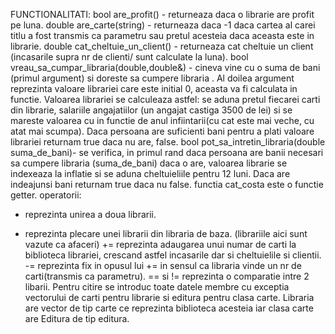 FUNCTIONALITATI:
bool are_profit() - returneaza daca o librarie are profit pe luna.
double are_carte(string) - returneaza daca -1 daca cartea al carei titlu a fost transmis ca parametru sau pretul acesteia daca aceasta este in librarie.
double cat_cheltuie_un_client() - returneaza cat cheltuie un client (incasarile supra nr de clienti/ sunt calculate la luna).
bool vreau_sa_cumpar_libraria(double,double&) - cineva vine cu o suma de bani (primul argument) si doreste sa cumpere libraria . Al doilea argument reprezinta valoare librariei care este initial 0, aceasta va fi calculata in functie. Valoarea librariei se calculeaza astfel: se aduna pretul fiecarei carti din librarie, salariile angajatiilor (un angajat castiga 3500 de lei) si se mareste valoarea cu in functie de anul infiintarii(cu cat este mai veche, cu atat mai scumpa). Daca persoana are suficienti bani pentru a plati valoare librariei returnam true daca nu are, false.
bool pot_sa_intretin_libraria(double suma_de_bani)- se verifica, in primul rand daca persoana are banii necesari sa cumpere libraria (suma_de_bani) daca o are, valoarea librarie se indexeaza la inflatie si se aduna cheltuieliile pentru 12 luni. Daca are indeajunsi bani returnam true daca nu false.
functia cat_costa este o functie getter.
operatorii:
+ reprezinta unirea a doua librarii.
- reprezinta plecare unei librarii din libraria de baza.
(librariile aici sunt vazute ca afaceri)
+= reprezinta adaugarea unui numar de carti la biblioteca librariei, crescand astfel incasarile dar si cheltuielile si clientii.
-= reprezinta fix in opusul lui += in sensul ca libraria vinde un nr de carti(transmis ca parametru).
== si != reprezinta o comparatie intre 2 libarii.
Pentru citire se introduc toate datele membre cu exceptia vectorului de carti pentru librarie si editura 
pentru clasa carte.
Libraria are vector de tip carte ce reprezinta biblioteca acesteia iar clasa carte are Editura de tip editura.
